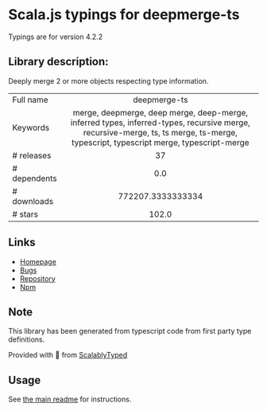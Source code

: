 
# Scala.js typings for deepmerge-ts

Typings are for version 4.2.2

## Library description:
Deeply merge 2 or more objects respecting type information.

|                    |                 |
| ------------------ | :-------------: |
| Full name          | deepmerge-ts |
| Keywords           | merge, deepmerge, deep merge, deep-merge, inferred types, inferred-types, recursive merge, recursive-merge, ts, ts merge, ts-merge, typescript, typescript merge, typescript-merge |
| # releases         | 37 |
| # dependents       | 0.0 |
| # downloads        | 772207.3333333334 |
| # stars            | 102.0 |

## Links
- [Homepage](https://github.com/RebeccaStevens/deepmerge-ts#readme)
- [Bugs](https://github.com/RebeccaStevens/deepmerge-ts/issues)
- [Repository](https://github.com/RebeccaStevens/deepmerge-ts)
- [Npm](https://www.npmjs.com/package/deepmerge-ts)
    


## Note
This library has been generated from typescript code from first party type definitions.

Provided with :purple_heart: from [ScalablyTyped](https://github.com/oyvindberg/ScalablyTyped)

## Usage
See [the main readme](../../readme.md) for instructions.


